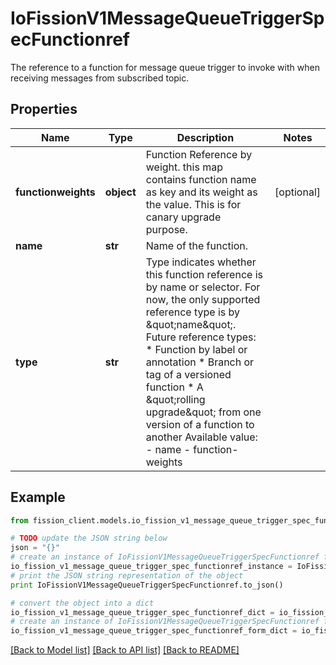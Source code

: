# IoFissionV1MessageQueueTriggerSpecFunctionref

The reference to a function for message queue trigger to invoke with when receiving messages from subscribed topic.

## Properties

Name | Type | Description | Notes
------------ | ------------- | ------------- | -------------
**functionweights** | **object** | Function Reference by weight. this map contains function name as key and its weight as the value. This is for canary upgrade purpose. | [optional] 
**name** | **str** | Name of the function. | 
**type** | **str** | Type indicates whether this function reference is by name or selector. For now, the only supported reference type is by \&quot;name\&quot;.  Future reference types:   * Function by label or annotation   * Branch or tag of a versioned function   * A \&quot;rolling upgrade\&quot; from one version of a function to another Available value: - name - function-weights | 

## Example

```python
from fission_client.models.io_fission_v1_message_queue_trigger_spec_functionref import IoFissionV1MessageQueueTriggerSpecFunctionref

# TODO update the JSON string below
json = "{}"
# create an instance of IoFissionV1MessageQueueTriggerSpecFunctionref from a JSON string
io_fission_v1_message_queue_trigger_spec_functionref_instance = IoFissionV1MessageQueueTriggerSpecFunctionref.from_json(json)
# print the JSON string representation of the object
print IoFissionV1MessageQueueTriggerSpecFunctionref.to_json()

# convert the object into a dict
io_fission_v1_message_queue_trigger_spec_functionref_dict = io_fission_v1_message_queue_trigger_spec_functionref_instance.to_dict()
# create an instance of IoFissionV1MessageQueueTriggerSpecFunctionref from a dict
io_fission_v1_message_queue_trigger_spec_functionref_form_dict = io_fission_v1_message_queue_trigger_spec_functionref.from_dict(io_fission_v1_message_queue_trigger_spec_functionref_dict)
```
[[Back to Model list]](../README.md#documentation-for-models) [[Back to API list]](../README.md#documentation-for-api-endpoints) [[Back to README]](../README.md)


